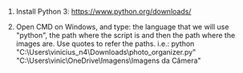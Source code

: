 1. Install Python 3: https://www.python.org/downloads/

2. Open CMD on Windows, and type: the language that we will use "python", the path where the script is and then the path where the images are. Use quotes to refer the paths.
i.e.: python "C:\Users\vinicius_n4\Downloads\photo_organizer.py" "C:\Users\vinic\OneDrive\Imagens\Imagens da Câmera"
